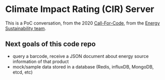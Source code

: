 # Climate Impact Rating (CIR) Server

This is a PoC conversation, from the 2020
[Call-For-Code](https://callforcode.org/), from the [Energy Sustainability
team](https://github.com/Call-for-Code/solution-starter-kit-energy-2020).

## Next goals of this code repo

* query a barcode, receive a JSON document about energy source information of that product
* mock/sample data stored in a database (Redis, influxDB, MongoDB, etcd, etc)


